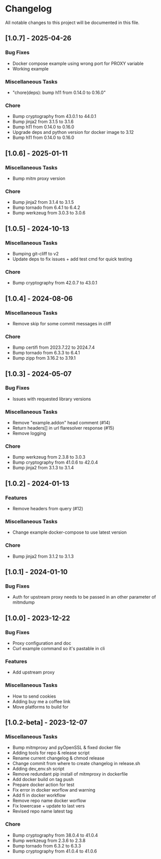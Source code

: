 # Changelog

All notable changes to this project will be documented in this file.

## [1.0.7] - 2025-04-26

### Bug Fixes

- Docker compose example using wrong port for PROXY variable
- Working example

### Miscellaneous Tasks

- "chore(deps): bump h11 from 0.14.0 to 0.16.0"

### Chore

- Bump cryptography from 43.0.1 to 44.0.1
- Bump jinja2 from 3.1.5 to 3.1.6
- Bump h11 from 0.14.0 to 0.16.0
- Upgrade deps and python version for docker image to 3.12
- Bump h11 from 0.14.0 to 0.16.0

## [1.0.6] - 2025-01-11

### Miscellaneous Tasks

- Bump mitm proxy version

### Chore

- Bump jinja2 from 3.1.4 to 3.1.5
- Bump tornado from 6.4.1 to 6.4.2
- Bump werkzeug from 3.0.3 to 3.0.6

## [1.0.5] - 2024-10-13

### Miscellaneous Tasks

- Bumping git-cliff to v2
- Update deps to fix issues + add test cmd for quick testing

### Chore

- Bump cryptography from 42.0.7 to 43.0.1

## [1.0.4] - 2024-08-06

### Miscellaneous Tasks

- Remove skip for some commit messages in cliff

### Chore

- Bump certifi from 2023.7.22 to 2024.7.4
- Bump tornado from 6.3.3 to 6.4.1
- Bump zipp from 3.16.2 to 3.19.1

## [1.0.3] - 2024-05-07

### Bug Fixes

- Issues with requested library versions

### Miscellaneous Tasks

- Remove "example.addon" head comment (#14)
- Return headers[] in url flaresolver response (#15)
- Remove logging

### Chore

- Bump werkzeug from 2.3.8 to 3.0.3
- Bump cryptography from 41.0.6 to 42.0.4
- Bump jinja2 from 3.1.3 to 3.1.4

## [1.0.2] - 2024-01-13

### Features

- Remove headers from query (#12)

### Miscellaneous Tasks

- Change example docker-compose to use latest version

### Chore

- Bump jinja2 from 3.1.2 to 3.1.3

## [1.0.1] - 2024-01-10

### Bug Fixes

- Auth for upstream proxy needs to be passed in an other parameter of mitmdump

## [1.0.0] - 2023-12-22

### Bug Fixes

- Proxy configuration and doc
- Curl example command so it's pastable in cli

### Features

- Add upstream proxy

### Miscellaneous Tasks

- How to send cookies
- Adding buy me a coffee link
- Move platforms to build for

## [1.0.2-beta] - 2023-12-07

### Miscellaneous Tasks

- Bump mitmproxy and pyOpenSSL & fixed docker file
- Adding tools for repo & release script
- Rename current changelog & chmod release
- Change commit from where to create changelog in release.sh
- Adding dev_env.sh script
- Remove redundant pip install of mitmproxy in dockerfile
- Add docker build on tag push
- Prepare docker action for test
- Fix error in docker worflow and warning
- Add fi in docker workflow
- Remove repo name docker worflow
- Fix lowercase + update to last vers
- Revised repo name latest tag

### Chore

- Bump cryptography from 38.0.4 to 41.0.4
- Bump werkzeug from 2.3.6 to 2.3.8
- Bump tornado from 6.3.2 to 6.3.3
- Bump cryptography from 41.0.4 to 41.0.6

<!-- generated by git-cliff -->
